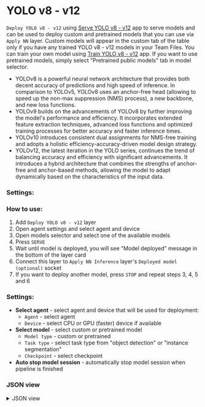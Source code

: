 # YOLO v8 - v12

`Deploy YOLO v8 - v12` using [Serve YOLO v8 - v12](https://ecosystem.supervisely.com/apps/yolo/supervisely_integration/serve) app to serve models and can be used to deploy custom and pretrained models that you can use via `Apply NN` layer. Custom models will appear in the custom tab of the table only if you have any trained YOLO v8 - v12 models in your Team Files. You can train your own model using [Train YOLO v8 - v12](https://ecosystem.supervisely.com/apps/yolo/supervisely_integration/train) app. If you want to use pretrained models, simply select "Pretrained public models" tab in model selector.


- YOLOv8 is a powerful neural network architecture that provides both decent accuracy of predictions and high speed of inference. In comparison to YOLOv5, YOLOv8 uses an anchor-free head (allowing to speed up the non-max suppression (NMS) process), a new backbone, and new loss functions.
- YOLOv9 builds on the advancements of YOLOv8 by further improving the model's performance and efficiency. It incorporates extended feature extraction techniques, advanced loss functions and optimized training processes for better accuracy and faster inference times.
- YOLOv10 introduces consistent dual assignments for NMS-free training and adopts a holistic efficiency-accuracy-driven model design strategy.
- YOLOv12, the latest iteration in the YOLO series, continues the trend of balancing accuracy and efficiency with significant advancements. It introduces a hybrid architecture that combines the strengths of anchor-free and anchor-based methods, allowing the model to adapt dynamically based on the characteristics of the input data.

### Settings:

### How to use:

1. Add `Deploy YOLO v8 - v12` layer
2. Open agent settings and select agent and device
3. Open models selector and select one of the available models
4. Press `SERVE`
5. Wait until model is deployed, you will see "Model deployed" message in the bottom of the layer card
6. Connect this layer to `Apply NN Inference` layer's `Deployed model (optional)` socket
7. If you want to deploy another model, press `STOP` and repeat steps 3, 4, 5 and 6

### Settings:

- **Select agent** - select agent and device that will be used for deployment:
    - `Agent` - select agent
    - `Device` - select CPU or GPU (faster) device if available
- **Select model** - select custom or pretrained model
    - `Model type` - custom or pretrained
    - `Task type` - select task type from "object detection" or "instance segmentation"
    - `Checkpoint` - select checkpoint
- **Auto stop model session** - automatically stop model session when pipeline is finished

### JSON view

<details>
  <summary>JSON view</summary>
<pre>
{
  "action": "deploy_yolo",
  "src": [],
  "dst": "$deploy_yolo_1",
  "settings": {
    "agent_id": 348,
    "device": "cuda:0",
    "model_type": "Pretrained models",
    "model_name": "YOLOv12n",
    "task_type": "object detection",
    "model_path": null,
    "stop_model_session": true,
    "session_id": 73456
  }
}
</pre>
</details>
